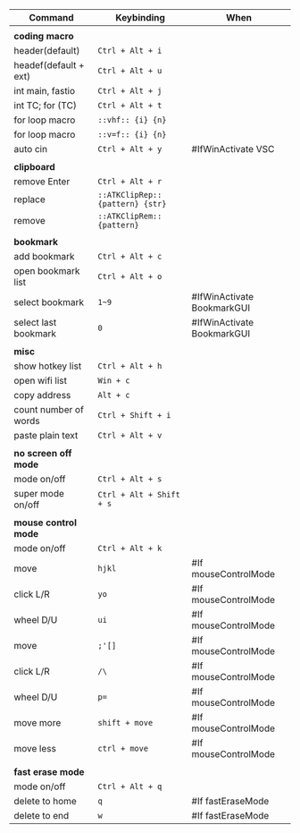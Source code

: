 | Command                         | Keybinding                      | When                             |
|---------------------------------|---------------------------------|----------------------------------|
|                                 |                                 |                                  |
| **coding macro**                |                                 |                                  |
| header(default)                 | `Ctrl + Alt + i`                |                                  |
| headef(default + ext)           | `Ctrl + Alt + u`                |                                  |
| int main, fastio                | `Ctrl + Alt + j`                |                                  |
| int TC; for (TC)                | `Ctrl + Alt + t`                |                                  |
| for loop macro                  | `::vhf:: {i} {n}`               |                                  |
| for loop macro                  | `::v=f:: {i} {n}`               |                                  |
| auto cin                        | `Ctrl + Alt + y`                | #IfWinActivate VSC               |
|                                 |                                 |                                  |
| **clipboard**                   |                                 |                                  |
| remove Enter                    | `Ctrl + Alt + r`                |                                  |
| replace                         | `::ATKClipRep:: {pattern} {str}`|                                  |
| remove                          | `::ATKClipRem:: {pattern}`      |                                  |
|                                 |                                 |                                  |
| **bookmark**                    |                                 |                                  |
| add bookmark                    | `Ctrl + Alt + c`                |                                  |
| open bookmark list              | `Ctrl + Alt + o`                |                                  |
| select bookmark                 | `1~9`                           | #IfWinActivate BookmarkGUI       |
| select last bookmark            | `0`                             | #IfWinActivate BookmarkGUI       |
|                                 |                                 |                                  |
| **misc**                        |                                 |                                  |
| show hotkey list                | `Ctrl + Alt + h`                |                                  |
| open wifi list                  | `Win + c`                       |                                  |
| copy address                    | `Alt + c`                       |                                  |
| count number of words           | `Ctrl + Shift + i`              |                                  |
| paste plain text                | `Ctrl + Alt + v`                |                                  |
|                                 |                                 |                                  |
| **no screen off mode**          |                                 |                                  |
| mode on/off                     | `Ctrl + Alt + s`                |                                  |
| super mode on/off               | `Ctrl + Alt + Shift + s`        |                                  |
|                                 |                                 |                                  |
| **mouse control mode**          |                                 |                                  |
| mode on/off                     | `Ctrl + Alt + k`                |                                  |
| move                            | `hjkl`                          | #If mouseControlMode             |
| click L/R                       | `yo`                            | #If mouseControlMode             |
| wheel D/U                       | `ui`                            | #If mouseControlMode             |
| move                            | `;'[]`                          | #If mouseControlMode             |
| click L/R                       | `/\`                            | #If mouseControlMode             |
| wheel D/U                       | `p=`                            | #If mouseControlMode             |
| move more                       | `shift + move`                  | #If mouseControlMode             |
| move less                       | `ctrl + move`                   | #If mouseControlMode             |
|                                 |                                 |                                  |
| **fast erase mode**             |                                 |                                  |
| mode on/off                     | `Ctrl + Alt + q`                |                                  |
| delete to home                  | `q`                             | #If fastEraseMode                |
| delete to end                   | `w`                             | #If fastEraseMode                |